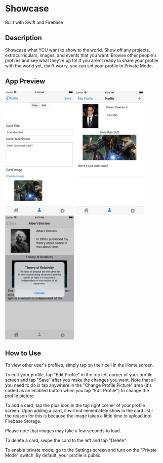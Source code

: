 # Showcase

Built with Swift and Firebase

## Description

Showcase what YOU want to show to the world. Show off any projects, extracurriculars, images, and events that you want. Browse other people's profiles and see what they're up to! If you aren't ready to share your profile with the world yet, don't worry, you can set your profile to Private Mode.

## App Preview

<p>
  <img src="images/newcardscreen.PNG" height="400"/>
  <img src="images/profilescreen.PNG" height="400"/>
  <img src="images/tapcardalert.PNG" height="400"/>
</p>

## How to Use

To view other user's profiles, simply tap on their cell in the Home screen.

To edit your profile, tap "Edit Profile" in the top left corner of your profile screen and tap "Save" after you make the changes you want. Note that all you need to do is tap anywhere in the "Change Profile Picture" area (it's coded as an enabled button when you tap "Edit Profile") to change the profile picture.

To add a card, tap the plus icon in the top right corner of your profile screen. Upon adding a card, it will not immediately show in the card list - the reason for this is because the image takes a little time to upload into Firebase Storage.

Please note that images may take a few seconds to load.

To delete a card, swipe the card to the left and tap "Delete".

To enable private mode, go to the Settings screen and turn on the "Private Mode" switch. By default, your profile is public.
